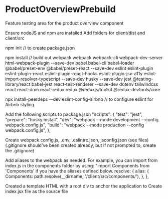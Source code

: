 # ProductOverviewPrebuild
Feature testing area for the product overview component

Ensure nodeJS and npm are installed
Add folders for client/dist and client/src

npm init // to create package.json

npm install // build out webpack
  webpack webpack-cli webpack-dev-server html-webpack-plugin --save-dev
  babel babel-cli babel-loader @babel/preset-env @babel/preset-react --save-dev
  eslint eslint-plugin eslint-plugin-react eslint-plugin-react-hooks eslint-plugin-jsx-a11y eslint-import-resolver-typescript --save-dev
  husky --save-dev
  jest @testing-library/react babel-jest react-test-renderer --save-dev
  dotenv
  tailwindcss
  react react-dom react-redux redux @reduxjs/toolkit @redux-devtools/core

npx install-peerdeps --dev eslint-config-airbnb // to configure eslint for Airbnb styling

Add the following scripts to package.json
  "scripts": {
    "test": "jest",
    "prepare": "husky install",
    "dev": "webpack --mode development --config webpack.config.js",
    "build": "webpack --mode production --config webpack.config.js",
  },

Create webpack.config.js, .env, .eslintrc.json, jsconfig.json (see files)
(.gitignore should've been created already, but if not prompted to, create the .gitignore)

Add aliases to the webpack as needed. For example, you can import from index.js in the components folder by using:
"import Components from 'Components' if you have the aliases defined below.
  resolve: {
    alias: {
      Components: path.resolve(__dirname, '/client/src/components/'),
    },
  },

Created a template HTML with a root div to anchor the application to
Create index.jsx file as the source file